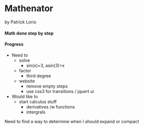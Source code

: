 # Mathenator
by Patrick Lorio

#### Math done step by step

#### Progress
* Need to
	* solve
		* sin(x)=3, asin(3)=x
	* factor
	    * third degree
	* website
		* remove empty steps
		* use css3 for transitions / jquert ui
* Would like to
	* start calculus stuff
		* derivatives /w functions
		* intergrals


Need to find a way to determine when I should expand or compact
